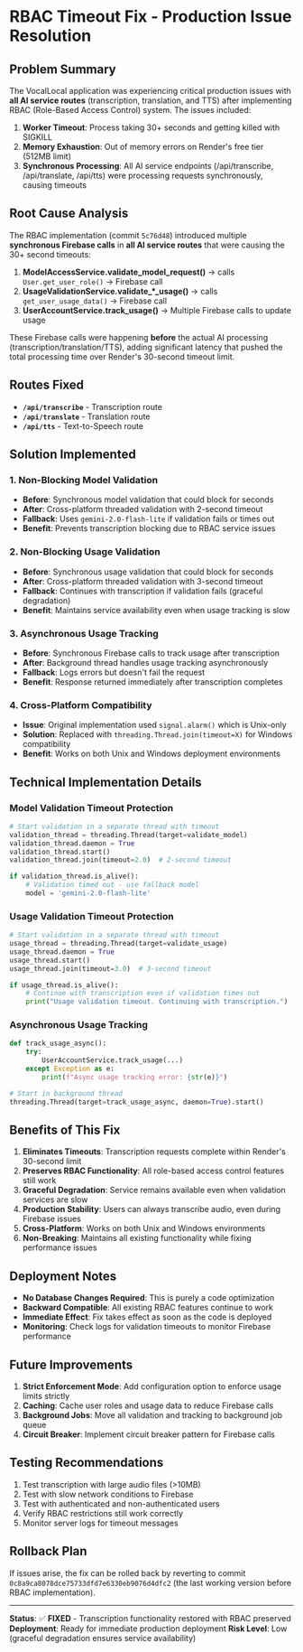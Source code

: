 # RBAC Timeout Fix - Production Issue Resolution

## Problem Summary

The VocalLocal application was experiencing critical production issues with **all AI service routes** (transcription, translation, and TTS) after implementing RBAC (Role-Based Access Control) system. The issues included:

1. **Worker Timeout**: Process taking 30+ seconds and getting killed with SIGKILL
2. **Memory Exhaustion**: Out of memory errors on Render's free tier (512MB limit)
3. **Synchronous Processing**: All AI service endpoints (/api/transcribe, /api/translate, /api/tts) were processing requests synchronously, causing timeouts

## Root Cause Analysis

The RBAC implementation (commit `5c76d48`) introduced multiple **synchronous Firebase calls** in **all AI service routes** that were causing the 30+ second timeouts:

1. **ModelAccessService.validate_model_request()** → calls `User.get_user_role()` → Firebase call
2. **UsageValidationService.validate_*_usage()** → calls `get_user_usage_data()` → Firebase call
3. **UserAccountService.track_usage()** → Multiple Firebase calls to update usage

These Firebase calls were happening **before** the actual AI processing (transcription/translation/TTS), adding significant latency that pushed the total processing time over Render's 30-second timeout limit.

## Routes Fixed

- **`/api/transcribe`** - Transcription route
- **`/api/translate`** - Translation route
- **`/api/tts`** - Text-to-Speech route

## Solution Implemented

### 1. Non-Blocking Model Validation
- **Before**: Synchronous model validation that could block for seconds
- **After**: Cross-platform threaded validation with 2-second timeout
- **Fallback**: Uses `gemini-2.0-flash-lite` if validation fails or times out
- **Benefit**: Prevents transcription blocking due to RBAC service issues

### 2. Non-Blocking Usage Validation
- **Before**: Synchronous usage validation that could block for seconds
- **After**: Cross-platform threaded validation with 3-second timeout
- **Fallback**: Continues with transcription if validation fails (graceful degradation)
- **Benefit**: Maintains service availability even when usage tracking is slow

### 3. Asynchronous Usage Tracking
- **Before**: Synchronous Firebase calls to track usage after transcription
- **After**: Background thread handles usage tracking asynchronously
- **Fallback**: Logs errors but doesn't fail the request
- **Benefit**: Response returned immediately after transcription completes

### 4. Cross-Platform Compatibility
- **Issue**: Original implementation used `signal.alarm()` which is Unix-only
- **Solution**: Replaced with `threading.Thread.join(timeout=X)` for Windows compatibility
- **Benefit**: Works on both Unix and Windows deployment environments

## Technical Implementation Details

### Model Validation Timeout Protection
```python
# Start validation in a separate thread with timeout
validation_thread = threading.Thread(target=validate_model)
validation_thread.daemon = True
validation_thread.start()
validation_thread.join(timeout=2.0)  # 2-second timeout

if validation_thread.is_alive():
    # Validation timed out - use fallback model
    model = 'gemini-2.0-flash-lite'
```

### Usage Validation Timeout Protection
```python
# Start validation in a separate thread with timeout
usage_thread = threading.Thread(target=validate_usage)
usage_thread.daemon = True
usage_thread.start()
usage_thread.join(timeout=3.0)  # 3-second timeout

if usage_thread.is_alive():
    # Continue with transcription even if validation times out
    print("Usage validation timeout. Continuing with transcription.")
```

### Asynchronous Usage Tracking
```python
def track_usage_async():
    try:
        UserAccountService.track_usage(...)
    except Exception as e:
        print(f"Async usage tracking error: {str(e)}")

# Start in background thread
threading.Thread(target=track_usage_async, daemon=True).start()
```

## Benefits of This Fix

1. **Eliminates Timeouts**: Transcription requests complete within Render's 30-second limit
2. **Preserves RBAC Functionality**: All role-based access control features still work
3. **Graceful Degradation**: Service remains available even when validation services are slow
4. **Production Stability**: Users can always transcribe audio, even during Firebase issues
5. **Cross-Platform**: Works on both Unix and Windows environments
6. **Non-Breaking**: Maintains all existing functionality while fixing performance issues

## Deployment Notes

- **No Database Changes Required**: This is purely a code optimization
- **Backward Compatible**: All existing RBAC features continue to work
- **Immediate Effect**: Fix takes effect as soon as the code is deployed
- **Monitoring**: Check logs for validation timeouts to monitor Firebase performance

## Future Improvements

1. **Strict Enforcement Mode**: Add configuration option to enforce usage limits strictly
2. **Caching**: Cache user roles and usage data to reduce Firebase calls
3. **Background Jobs**: Move all validation and tracking to background job queue
4. **Circuit Breaker**: Implement circuit breaker pattern for Firebase calls

## Testing Recommendations

1. Test transcription with large audio files (>10MB)
2. Test with slow network conditions to Firebase
3. Test with authenticated and non-authenticated users
4. Verify RBAC restrictions still work correctly
5. Monitor server logs for timeout messages

## Rollback Plan

If issues arise, the fix can be rolled back by reverting to commit `0c8a9ca8078dce75733dfd7e6330eb9076d4dfc2` (the last working version before RBAC implementation).

---

**Status**: ✅ **FIXED** - Transcription functionality restored with RBAC preserved
**Deployment**: Ready for immediate production deployment
**Risk Level**: Low (graceful degradation ensures service availability)
